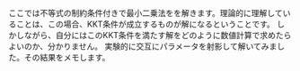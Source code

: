 ここでは不等式の制約条件付きで最小二乗法をを解きます。理論的に理解していることは、この場合、KKT条件が成立するものが解になるということです。
しかしながら、自分にはこのKKT条件を満たす解をどのように数値計算で求めたらよいのか、分かりません。
実験的に交互にパラメータを射影して解いてみました。その結果をメモします。

